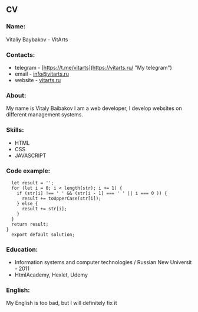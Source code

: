 ## CV

### Name: 
Vitaliy Baybakov - VitArts

### Contacts:
* telegram - [https://t.me/vitarts](https://vitarts.ru/ "My telegram")
* email - <info@vitarts.ru>
* website -  [vitarts.ru](https://vitarts.ru/ "My website")

### About:
My name is Vitaly Baibakov I am a web developer, I develop websites on different management systems.

### Skills:
* HTML
* CSS
* JAVASCRIPT

### Code example:
```const solution = (str) => {
  let result = '';
  for (let i = 0; i < length(str); i += 1) {
    if (str[i] !== ' ' && (str[i - 1] === ' ' || i === 0 )) {
      result += toUpperCase(str[i]);
    } else {
      result += str[i];
    }
  }
  return result;
}
  export default solution;
```

### Education:
* Information systems and computer technologies / Russian New Universit - 2011
* HtmlAcademy, Hexlet, Udemy


### English:
My English is too bad, but I will definitely fix it
